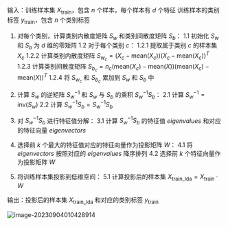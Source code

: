 输入：训练样本集 $X_{\text{train}}$，包含 $n$ 个样本，每个样本有 $d$ 个特征
       训练样本的类别标签 $y_{\text{train}}$，包含 $n$ 个类别标签

1. 对每个类别，计算类别内散度矩阵 $S_w$ 和类别间散度矩阵 $S_b$：
   1.1 初始化 $S_w$ 和 $S_b$ 为 $d$ 维的零矩阵
   1.2 对于每个类别 $c$：
       1.2.1 提取属于类别 $c$ 的样本集 $X_c$
       1.2.2 计算类别内散度矩阵 $S_{w_c} = (X_c - \text{mean}(X_c))(X_c - \text{mean}(X_c))^T$
       1.2.3 计算类别间散度矩阵 $S_{b_c} = n_c(\text{mean}(X_c) - \text{mean}(X))(\text{mean}(X_c) - \text{mean}(X))^T$
       1.2.4 将 $S_{w_c}$ 和 $S_{b_c}$ 累加到 $S_w$ 和 $S_b$ 中

2. 计算 $S_w$ 的逆矩阵 $S_w^{-1}$ 和 $S_w$ 与 $S_b$ 的乘积 $S_w^{-1}S_b$：
   2.1 计算 $S_w^{-1} = \text{inv}(S_w)$
   2.2 计算 $S_w^{-1}S_b = S_w^{-1}S_b$

3. 对 $S_w^{-1}S_b$ 进行特征值分解：
   3.1 计算 $S_w^{-1}S_b$ 的特征值 $eigenvalues$ 和对应的特征向量 $eigenvectors$

4. 选择前 $k$ 个最大的特征值对应的特征向量作为投影矩阵 $W$：
   4.1 将 $eigenvectors$ 按照对应的 $eigenvalues$ 降序排列
   4.2 选择前 $k$ 个特征向量作为投影矩阵 $W$

5. 将训练样本集投影到低维空间：
   5.1 计算投影后的样本集 $X_{\text{train\_lda}} = X_{\text{train}} \cdot W$

输出：投影后的样本集 $X_{\text{train\_lda}}$ 和对应的类别标签 $y_{\text{train}}$

![image-20230904010428914](http://image.zzzsleep.icu/202309040104065.png)
